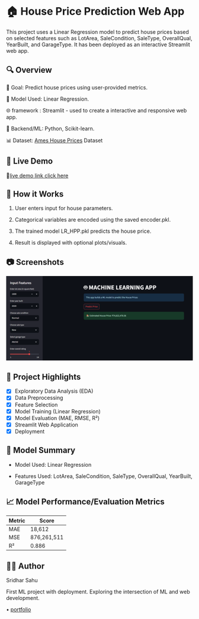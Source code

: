 # 🏠 House Price Prediction Web App
This project uses a Linear Regression model to predict house prices based on selected features such as LotArea, SaleCondition, SaleType, OverallQual, YearBuilt, and GarageType.
It has been deployed as an interactive Streamlit web app.

## 🔍 Overview

🎯 Goal: Predict house prices using user-provided metrics.

🤖 Model Used: Linear Regression.  

🌐 framework : Streamlit - used to create a interactive and responsive web app.   

🧠 Backend/ML: Python, Scikit-learn.  

📊 Dataset: [Ames House Prices](https://www.kaggle.com/competitions/house-prices-advanced-regression-techniques/data) Dataset

## 🚀 Live Demo 

🔗[live demo link click here](https://housepricepredictorsimple.streamlit.app/)



## 📌 How it Works
1. User enters input for house parameters.

2. Categorical variables are encoded using the saved encoder.pkl.

3. The trained model LR_HPP.pkl predicts the house price.

4. Result is displayed with optional plots/visuals.

## 📷 Screenshots
![WebApp screenshot](WebApp_ss.png)


## 📌 Project Highlights
- [x] Exploratory Data Analysis (EDA)
- [x] Data Preprocessing
- [x] Feature Selection
- [x] Model Training (Linear Regression)
- [x] Model Evaluation (MAE, RMSE, R²)
- [x] Streamlit Web Application
- [x] Deployment  

## 📔 Model Summary
- Model Used: Linear Regression

- Features Used:
LotArea, SaleCondition, SaleType, OverallQual, YearBuilt, GarageType

## 📈 Model Performance/Evaluation Metrics

| Metric | Score       |
| ------ | ----------- |
| MAE    | 18,612      |
| MSE    | 876,261,511 |
| R²     | 0.886       |


## 🙋‍♂️ Author
Sridhar Sahu

First ML project with deployment. Exploring the intersection of ML and web development.

• [portfolio](https://github.com/sahusridhar23) 
